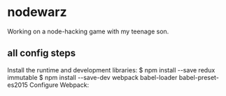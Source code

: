 # nodewarz
Working on a node-hacking game with my teenage son.

## all config steps
Install the runtime and development libraries:
    $ npm install --save redux  immutable
    $ npm install --save-dev webpack babel-loader babel-preset-es2015
Configure Webpack:


